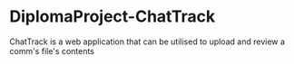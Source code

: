 # DiplomaProject-ChatTrack
ChatTrack is a web application that can be utilised to upload and review a comm's file's contents
